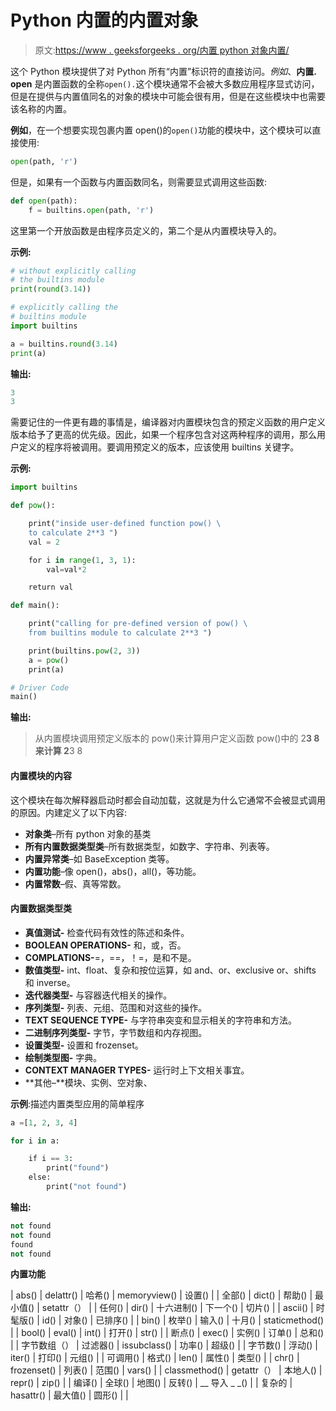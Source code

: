 # Python 内置的内置对象

> 原文:[https://www . geeksforgeeks . org/内置 python 对象内置/](https://www.geeksforgeeks.org/built-in-objects-in-python-builtins/)

这个 Python 模块提供了对 Python 所有“内置”标识符的直接访问。*例如*、**内置. open** 是内置函数的全称`open().`这个模块通常不会被大多数应用程序显式访问，但是在提供与内置值同名的对象的模块中可能会很有用，但是在这些模块中也需要该名称的内置。

**例如**，在一个想要实现包裹内置 open()的`open()`功能的模块中，这个模块可以直接使用:

```py
open(path, 'r')
```

但是，如果有一个函数与内置函数同名，则需要显式调用这些函数:

```py
def open(path):
    f = builtins.open(path, 'r')

```

这里第一个开放函数是由程序员定义的，第二个是从内置模块导入的。

**示例:**

```py
# without explicitly calling 
# the builtins module
print(round(3.14))

# explicitly calling the 
# builtins module
import builtins

a = builtins.round(3.14)
print(a)
```

**输出:**

```py
3
3
```

需要记住的一件更有趣的事情是，编译器对内置模块包含的预定义函数的用户定义版本给予了更高的优先级。因此，如果一个程序包含对这两种程序的调用，那么用户定义的程序将被调用。要调用预定义的版本，应该使用 builtins 关键字。

**示例:**

```py
import builtins

def pow():

    print("inside user-defined function pow() \
    to calculate 2**3 ")
    val = 2

    for i in range(1, 3, 1):
        val=val*2

    return val

def main():

    print("calling for pre-defined version of pow() \
    from builtins module to calculate 2**3 ")

    print(builtins.pow(2, 3))
    a = pow()
    print(a)

# Driver Code
main()
```

**输出:**

> 从内置模块调用预定义版本的 pow()来计算用户定义函数 pow()中的 2**3
> 8
> 来计算 2**3
> 8

#### 内置模块的内容

这个模块在每次解释器启动时都会自动加载，这就是为什么它通常不会被显式调用的原因。内建定义了以下内容:

*   **对象类**–所有 python 对象的基类
*   **所有内置数据类型类**–所有数据类型，如数字、字符串、列表等。
*   **内置异常类**–如 BaseException 类等。
*   **内置功能**–像 open()，abs()，all()，等功能。
*   **内置常数**–假、真等常数。

#### 内置数据类型类

*   **真值测试-** 检查代码有效性的陈述和条件。
*   **BOOLEAN OPERATIONS-** 和，或，否。
*   **COMPLATIONS-**=，==，！=，是和不是。
*   **数值类型-** int、float、复杂和按位运算，如 and、or、exclusive or、shifts 和 inverse。
*   **迭代器类型-** 与容器迭代相关的操作。
*   **序列类型-** 列表、元组、范围和对这些的操作。
*   **TEXT SEQUENCE TYPE-** 与字符串突变和显示相关的字符串和方法。
*   **二进制序列类型-** 字节，字节数组和内存视图。
*   **设置类型-** 设置和 frozenset。
*   **绘制类型图-** 字典。
*   **CONTEXT MANAGER TYPES-** 运行时上下文相关事宜。
*   **其他–**模块、实例、空对象、

**示例**:描述内置类型应用的简单程序

```py
a =[1, 2, 3, 4]

for i in a:

    if i == 3:
        print("found")
    else:
        print("not found")
```

**输出:**

```py
not found
not found
found
not found
```

**内置功能**

| abs() | delattr() | 哈希() | memoryview() | 设置() |
| 全部() | dict() | 帮助() | 最小值() | setattr（） |
| 任何() | dir() | 十六进制() | 下一个() | 切片() |
| ascii() | 时髦版() | id() | 对象() | 已排序() |
| bin() | 枚举() | 输入() | 十月() | staticmethod() |
| bool() | eval() | int() | 打开() | str() |
| 断点() | exec() | 实例() | 订单() | 总和() |
| 字节数组（） | 过滤器() | issubclass() | 功率() | 超级() |
| 字节数() | 浮动() | iter() | 打印() | 元组() |
| 可调用() | 格式() | len() | 属性() | 类型() |
| chr() | frozenset() | 列表() | 范围() | vars() |
| classmethod() | getattr（） | 本地人() | repr() | zip() |
| 编译() | 全球() | 地图() | 反转() | __ 导入 _ _() |
| 复杂的 | hasattr() | 最大值() | 圆形() |  |
